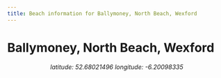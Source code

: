 ```yaml
---
title: Beach information for Ballymoney, North Beach, Wexford
---
```

# Ballymoney, North Beach, Wexford 

<div align="center"><i>latitude: 52.68021496 longitude: -6.20098335</i></div>